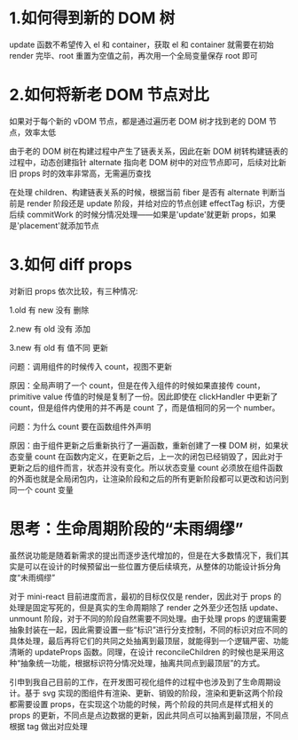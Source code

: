# 1.如何得到新的 DOM 树

update 函数不希望传入 el 和 container，获取 el 和 container 就需要在初始 render 完毕、root 重置为空值之前，再次用一个全局变量保存 root 即可

# 2.如何将新老 DOM 节点对比

如果对于每个新的 vDOM 节点，都是通过遍历老 DOM 树才找到老的 DOM 节点，效率太低

由于老的 DOM 树在构建过程中产生了链表关系，因此在新 DOM 树转构建链表的过程中，动态创建指针 alternate 指向老 DOM 树中的对应节点即可，后续对比新旧 props 时的效率非常高，无需遍历查找

在处理 children、构建链表关系的时候，根据当前 fiber 是否有 alternate 判断当前是 render 阶段还是 update 阶段，并给对应的节点创建 effectTag 标识，方便后续 commitWork 的时候分情况处理——如果是'update'就更新 props，如果是'placement'就添加节点

# 3.如何 diff props

对新旧 props 依次比较，有三种情况:

1.old 有 new 没有 删除

2.new 有 old 没有 添加

3.new 有 old 有 值不同 更新

问题：调用组件的时候传入 count，视图不更新

原因：全局声明了一个 count，但是在传入组件的时候如果直接传 count，primitive value 传值的时候是复制了一份。因此即使在 clickHandler 中更新了 count，但是组件内使用的并不再是 count 了，而是值相同的另一个 number。

问题：为什么 count 要在函数组件外声明

原因：由于组件更新之后重新执行了一遍函数，重新创建了一棵 DOM 树，如果状态变量 count 在函数内定义，在更新之后，上一次的闭包已经销毁了，因此对于更新之后的组件而言，状态并没有变化。所以状态变量 count 必须放在组件函数的外面也就是全局闭包内，让渲染阶段和之后的所有更新阶段都可以更改和访问到同一个 count 变量

# 思考：生命周期阶段的“未雨绸缪”

虽然说功能是随着新需求的提出而逐步迭代增加的，但是在大多数情况下，我们其实是可以在设计的时候预留出一些位置方便后续填充，从整体的功能设计拆分角度“未雨绸缪”

对于 mini-react 目前进度而言，最初的目标仅仅是 render，因此对于 props 的处理是固定写死的，但是真实的生命周期除了 render 之外至少还包括 update、unmount 阶段，对于不同的阶段自然需要不同处理。由于处理 props 的逻辑需要抽象封装在一起，因此需要设置一些“标识”进行分支控制，不同的标识对应不同的具体处理，最后再将它们的共同之处抽离到最顶层，就能得到一个逻辑严密、功能清晰的 updateProps 函数。同理，在设计 reconcileChildren 的时候也是采用这种“抽象统一功能，根据标识符分情况处理，抽离共同点到最顶层”的方式。

引申到我自己目前的工作，在开发图可视化组件的过程中也涉及到了生命周期设计。基于 svg 实现的图组件有渲染、更新、销毁的阶段，渲染和更新这两个阶段都需要设置 props，在实现这个功能的时候，两个阶段的共同点是样式相关的 props 的更新，不同点是点边数据的更新，因此共同点可以抽离到最顶层，不同点根据 tag 做出对应处理

